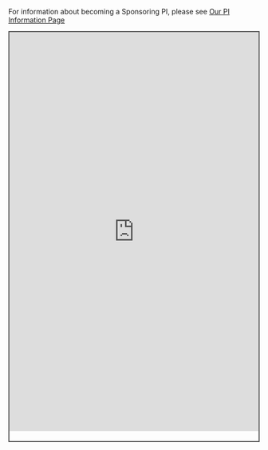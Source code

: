 For information about becoming a Sponsoring PI, please see <A href=https://https://jhpce.jhu.edu/joinus/new-pi/> Our PI Information Page </A>
<div style="position: static; overflow: hidden; border: solid 2px #555; width:500px; height:820px;">

  <iframe src="https://fm.addxt.com/form/?vf=1FAIpQLScMmRGcuD1b_dhw2KmC3LJSkbN2nrzK-EQAvS6qUaEsp9H-OQ" width="500" height="800" frameborder="0" marginheight="0" marginwidth="0">Loading…</iframe>

</div>
